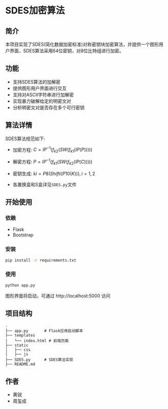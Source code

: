 # SDES加密算法

## 简介

本项目实现了SDES(简化数据加密标准)对称密钥块加密算法，并提供一个图形用户界面，SDES算法采用64位密钥，对8位比特组进行加密。

## 功能

- 支持SDES算法的加解密
- 提供图形用户界面进行交互
- 支持对ASCII字符串进行加解密
- 实现暴力破解给定的明密文对
- 分析明密文对是否存在多个可行密钥

## 算法详情

SDES算法规范如下:

- 加密方程: $C = IP^{-1}(f_{k2}(SW(f_{k1}(IP(P)))))$

- 解密方程: $P = IP^{-1}(f_{k1}(SW(f_{k2}(IP(C)))))$

- 密钥生成: $ki = P8(Shifti(P10(K))), i=1,2$

- 各置换盒和S盒详见`SDES.py`文件

## 开始使用

### 依赖

- Flask
- Bootstrap

### 安装

```bash
pip install -r requirements.txt
```

### 使用

``` bash
python app.py
```

图形界面将启动，可通过 http://localhost:5000 访问

## 项目结构

    .
    ├── app.py       # Flask应用启动脚本
    ├── templates   
    │   └── index.html # 前端页面
    ├── static
    │   ├── css   
    │   ├── js
    ├── SDES.py      # SDES算法实现
    ├── README.md    

## 作者

- 黄锐
- 周玺成
